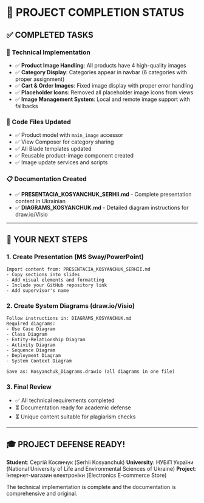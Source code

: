 # 🎯 PROJECT COMPLETION STATUS

## ✅ COMPLETED TASKS

### 🔧 Technical Implementation
- ✅ **Product Image Handling**: All products have 4 high-quality images
- ✅ **Category Display**: Categories appear in navbar (6 categories with proper assignment)
- ✅ **Cart & Order Images**: Fixed image display with proper error handling
- ✅ **Placeholder Icons**: Removed all placeholder image icons from views
- ✅ **Image Management System**: Local and remote image support with fallbacks

### 📁 Code Files Updated
- ✅ Product model with `main_image` accessor
- ✅ View Composer for category sharing
- ✅ All Blade templates updated
- ✅ Reusable product-image component created
- ✅ Image update services and scripts

### 📋 Documentation Created
- ✅ **PRESENTACIA_KOSYANCHUK_SERHII.md** - Complete presentation content in Ukrainian
- ✅ **DIAGRAMS_KOSYANCHUK.md** - Detailed diagram instructions for draw.io/Visio

---

## 🎯 YOUR NEXT STEPS

### 1. Create Presentation (MS Sway/PowerPoint)
```
Import content from: PRESENTACIA_KOSYANCHUK_SERHII.md
- Copy sections into slides
- Add visual elements and formatting
- Include your GitHub repository link
- Add supervisor's name
```

### 2. Create System Diagrams (draw.io/Visio)
```
Follow instructions in: DIAGRAMS_KOSYANCHUK.md
Required diagrams:
- Use Case Diagram
- Class Diagram  
- Entity-Relationship Diagram
- Activity Diagram
- Sequence Diagram
- Deployment Diagram
- System Context Diagram

Save as: Kosyanchuk_Diagrams.drawio (all diagrams in one file)
```

### 3. Final Review
- ✅ All technical requirements completed
- ⏳ Documentation ready for academic defense
- ⏳ Unique content suitable for plagiarism checks

---

## 🎓 PROJECT DEFENSE READY!

**Student**: Сергій Косянчук (Serhii Kosyanchuk)
**University**: НУБіП України (National University of Life and Environmental Sciences of Ukraine)
**Project**: Інтернет-магазин електроніки (Electronics E-commerce Store)

The technical implementation is complete and the documentation is comprehensive and original.
